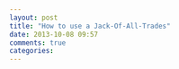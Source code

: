 ```yaml
---
layout: post
title: "How to use a Jack-Of-All-Trades"
date: 2013-10-08 09:57
comments: true
categories: 
---
```

